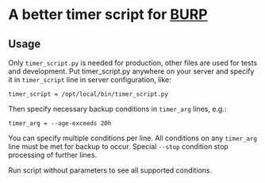 # A better timer script for [BURP](http://burp.grke.org/)

## Usage

Only `timer_script.py` is needed for production, other files are used for tests and development.
Put timer_script.py anywhere on your server and specify it in `timer_script` line in server configuration, like:

`timer_script = /opt/local/bin/timer_script.py`

Then specify necessary backup conditions in `timer_arg` lines, e.g.:

`timer_arg = --age-exceeds 20h`

You can specify multiple conditions per line.
All conditions on any `timer_arg` line must be met for backup to occur.
Special `--stop` condition stop processing of further lines.

Run script without parameters to see all supported conditions.
